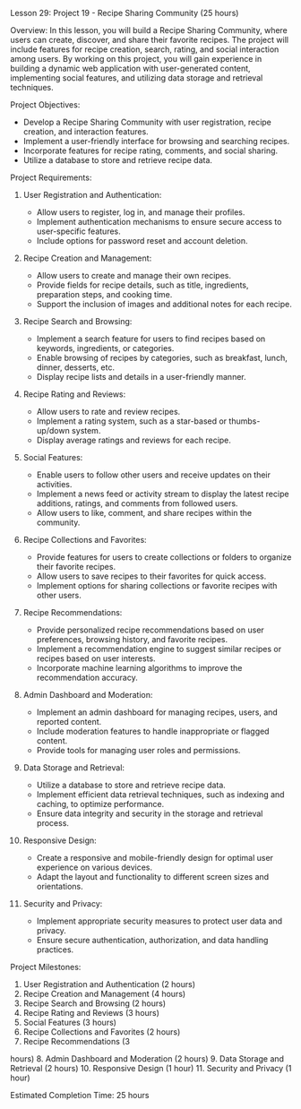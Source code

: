 Lesson 29: Project 19 - Recipe Sharing Community (25 hours)

Overview:
In this lesson, you will build a Recipe Sharing Community, where users can create, discover, and share their favorite recipes. The project will include features for recipe creation, search, rating, and social interaction among users. By working on this project, you will gain experience in building a dynamic web application with user-generated content, implementing social features, and utilizing data storage and retrieval techniques.

Project Objectives:
- Develop a Recipe Sharing Community with user registration, recipe creation, and interaction features.
- Implement a user-friendly interface for browsing and searching recipes.
- Incorporate features for recipe rating, comments, and social sharing.
- Utilize a database to store and retrieve recipe data.

Project Requirements:
1. User Registration and Authentication:
   - Allow users to register, log in, and manage their profiles.
   - Implement authentication mechanisms to ensure secure access to user-specific features.
   - Include options for password reset and account deletion.

2. Recipe Creation and Management:
   - Allow users to create and manage their own recipes.
   - Provide fields for recipe details, such as title, ingredients, preparation steps, and cooking time.
   - Support the inclusion of images and additional notes for each recipe.

3. Recipe Search and Browsing:
   - Implement a search feature for users to find recipes based on keywords, ingredients, or categories.
   - Enable browsing of recipes by categories, such as breakfast, lunch, dinner, desserts, etc.
   - Display recipe lists and details in a user-friendly manner.

4. Recipe Rating and Reviews:
   - Allow users to rate and review recipes.
   - Implement a rating system, such as a star-based or thumbs-up/down system.
   - Display average ratings and reviews for each recipe.

5. Social Features:
   - Enable users to follow other users and receive updates on their activities.
   - Implement a news feed or activity stream to display the latest recipe additions, ratings, and comments from followed users.
   - Allow users to like, comment, and share recipes within the community.

6. Recipe Collections and Favorites:
   - Provide features for users to create collections or folders to organize their favorite recipes.
   - Allow users to save recipes to their favorites for quick access.
   - Implement options for sharing collections or favorite recipes with other users.

7. Recipe Recommendations:
   - Provide personalized recipe recommendations based on user preferences, browsing history, and favorite recipes.
   - Implement a recommendation engine to suggest similar recipes or recipes based on user interests.
   - Incorporate machine learning algorithms to improve the recommendation accuracy.

8. Admin Dashboard and Moderation:
   - Implement an admin dashboard for managing recipes, users, and reported content.
   - Include moderation features to handle inappropriate or flagged content.
   - Provide tools for managing user roles and permissions.

9. Data Storage and Retrieval:
   - Utilize a database to store and retrieve recipe data.
   - Implement efficient data retrieval techniques, such as indexing and caching, to optimize performance.
   - Ensure data integrity and security in the storage and retrieval process.

10. Responsive Design:
    - Create a responsive and mobile-friendly design for optimal user experience on various devices.
    - Adapt the layout and functionality to different screen sizes and orientations.

11. Security and Privacy:
    - Implement appropriate security measures to protect user data and privacy.
    - Ensure secure authentication, authorization, and data handling practices.

Project Milestones:
1. User Registration and Authentication (2 hours)
2. Recipe Creation and Management (4 hours)
3. Recipe Search and Browsing (2 hours)
4. Recipe Rating and Reviews (3 hours)
5. Social Features (3 hours)
6. Recipe Collections and Favorites (2 hours)
7. Recipe Recommendations (3

 hours)
8. Admin Dashboard and Moderation (2 hours)
9. Data Storage and Retrieval (2 hours)
10. Responsive Design (1 hour)
11. Security and Privacy (1 hour)

Estimated Completion Time: 25 hours